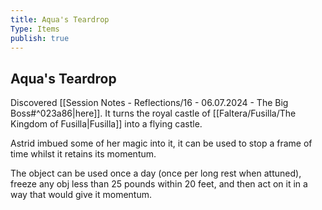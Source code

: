 ```yaml
---
title: Aqua's Teardrop
Type: Items
publish: true
---
```


## Aqua's Teardrop

Discovered [[Session Notes - Reflections/16 - 06.07.2024 - The Big Boss#^023a86\|here]]. It turns the royal castle of [[Faltera/Fusilla/The Kingdom of Fusilla\|Fusilla]] into a flying castle. 

Astrid imbued some of her magic into it, it can be used to stop a frame of time whilst it retains its momentum. 

The object can be used once a day (once per long rest when attuned), freeze any obj less than 25 pounds within 20 feet, and then act on it in a way that would give it momentum. 